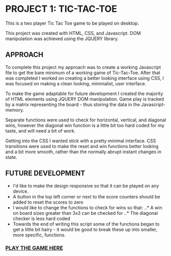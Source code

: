# PROJECT 1: TIC-TAC-TOE

This is a two player Tic Tac Toe game to be played on desktop.

This project was created with HTML, CSS, and Javascript. DOM manipulation was achieved using the JQUERY library.

## APPROACH

To complete this project my approach was to create a working Javascript file to get the bare minimum of a working game of Tic-Tac-Toe. After that was completed I worked on creating a better looking interface using CSS, I was focused on making a clean looking, minimalist, user interface.

To make the game adaptable for future development I created  the majority of HTML elements using JQUERY DOM manipulation. Game play is tracked by a matrix representing the board - thus storing the data in the Javascript-memory.

Separate functions were used to check for horizontal, vertical, and diagonal wins, however the diagonal win function is a little bit too hard coded for my taste, and will need a bit of work.

Getting into the CSS I wanted stick with a pretty minimal interface. CSS transitions were used to make the reset and win functions better looking and a bit more smooth, rather than the normally abrupt instant changes in state.


## FUTURE DEVELOPMENT

* I'd like to make the design responsive so that it can be played on any device.
* A button in the top left corner or next to the score counters should be added to reset the scores to zero
* I would like to change the functions to check for wins so that:
..* A win on board sizes greater than 3x3 can be checked for
..* The diagonal checker is less hard coded
* Towards the end of writing this script some of the functions began to get a little bit hairy - it would be good to break these up into smaller, more specific, functions.

### [PLAY THE GAME HERE](https://zchryst.github.io/Tic-Tac-Toe/)
